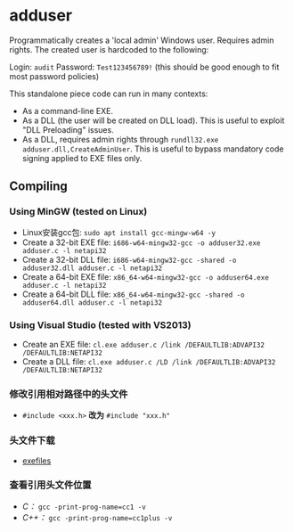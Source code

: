 # adduser

Programmatically creates a 'local admin' Windows user. Requires admin rights. The created user is hardcoded to the following:

Login: `audit`
Password: `Test123456789!` (this should be good enough to fit most password policies)

This standalone piece code can run in many contexts:
- As a command-line EXE.
- As a DLL (the user will be created on DLL load). This is useful to exploit "DLL Preloading" issues.
- As a DLL, requires admin rights through `rundll32.exe adduser.dll,CreateAdminUser`. This is useful to bypass mandatory code signing applied to EXE files only.

## Compiling
### Using MinGW (tested on Linux)

- Linux安装gcc包:
`sudo apt install gcc-mingw-w64 -y`
- Create a 32-bit EXE file:
`i686-w64-mingw32-gcc -o adduser32.exe adduser.c -l netapi32`
- Create a 32-bit DLL file:
`i686-w64-mingw32-gcc -shared -o adduser32.dll adduser.c -l netapi32`
- Create a 64-bit EXE file:
`x86_64-w64-mingw32-gcc -o adduser64.exe adduser.c -l netapi32`
- Create a 64-bit DLL file:
`x86_64-w64-mingw32-gcc -shared -o adduser64.dll adduser.c -l netapi32`

### Using Visual Studio (tested with VS2013)

- Create an EXE file:
`cl.exe adduser.c /link /DEFAULTLIB:ADVAPI32 /DEFAULTLIB:NETAPI32`
- Create a DLL file:
`cl.exe adduser.c /LD /link /DEFAULTLIB:ADVAPI32 /DEFAULTLIB:NETAPI32`
### 修改引用相对路径中的头文件
- `#include <xxx.h>`
**改为**
`#include "xxx.h"`
### 头文件下载
- [exefiles](https://www.exefiles.com/en/h/windows-h/)
### 查看引用头文件位置
- *C：*
`gcc -print-prog-name=cc1 -v`
- *C++：*
`gcc -print-prog-name=cc1plus -v`
